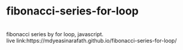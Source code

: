 # fibonacci-series-for-loop
<br>
fibonacci series by for loop, javascript.
<br>
live link:https://mdyeasinarafath.github.io/fibonacci-series-for-loop/
